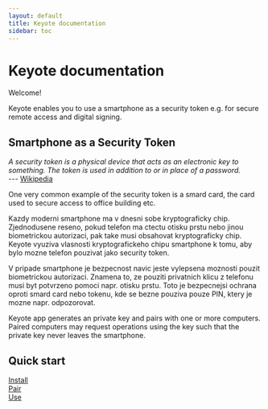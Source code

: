 ```yaml
---
layout: default
title: Keyote documentation
sidebar: toc
---
```


Keyote documentation
=======================

Welcome!

Keyote enables you to use a smartphone as a security token e.g. for secure remote access and digital signing. 


## Smartphone as a Security Token

_A security token is a physical device that acts as an electronic key to something.
The token is used in addition to or in place of a password._  
--- [Wikipedia](https://en.wikipedia.org/wiki/Security_token)

One very common example of the security token is a smard card,
the card used to secure access to office building etc.

Kazdy moderni smartphone ma v dnesni sobe kryptograficky chip.
Zjednodusene reseno, pokud telefon ma ctectu otisku prstu nebo jinou biometrickou autorizaci, pak take musi obsahovat kryptograficky chip.
Keyote vyuziva vlasnosti kryptografickeho chipu smartphone k tomu,
aby bylo mozne telefon pouzivat jako security token.

V pripade smartphone je bezpecnost navic jeste vylepsena moznosti pouzit biometrickou autorizaci.
Znamena to, ze pouziti privatnich klicu z telefonu musi byt potvrzeno pomoci napr. otisku prstu.
Toto je bezpecnejsi ochrana oproti smard card nebo tokenu, kde se bezne pouziva pouze PIN, ktery je mozne napr. odpozorovat.

Keyote app generates an private key and pairs with one or more computers. Paired computers may request operations using the key such that the private key never leaves the smartphone.


## Quick start

<div class="container mt-5">
	<div class="row">
		<div class="col-sm">
			<a href="start/install" class="btn btn-outline-primary btn-lg w-100">
				<div>
					<i class="fas fa-download"></i>
					<div class="cell-text">Install</div>
				</div>
			</a>
		</div>
		<div class="col-sm">
			<a href="start/pair" class="btn btn-outline-primary btn-lg w-100">
				<div>
					<i class="fas fa-glass-cheers"></i>
					<div class="cell-text">Pair</div>
				</div>
			</a>
		</div>
		<div class="col-sm">
			<a href="start/use" class="btn btn-outline-primary btn-lg w-100">
				<div>
					<i class="fas fa-user-shield"></i>
					<div class="cell-text">Use</div>
				</div>
			</a>
		</div>
	</div>
</div>
